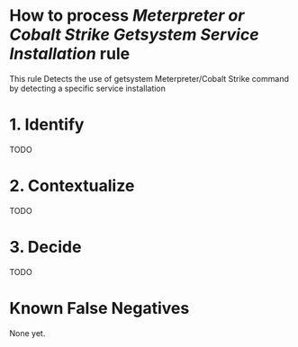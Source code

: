 # How to process *Meterpreter or Cobalt Strike Getsystem Service Installation* rule
This rule Detects the use of getsystem Meterpreter/Cobalt Strike command by detecting a specific service installation

# 1. Identify
TODO

# 2. Contextualize
TODO

# 3. Decide
TODO

# Known False Negatives
None yet.

